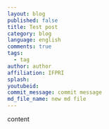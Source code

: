 ```yaml
---
layout: blog
published: false
title: Test post
category: blog
language: english
comments: true
tags: 
  - tag
author: author
affiliation: IFPRI
splash: 
youtubeid: 
commit_message: commit message
md_file_name: new md file
---
```

content